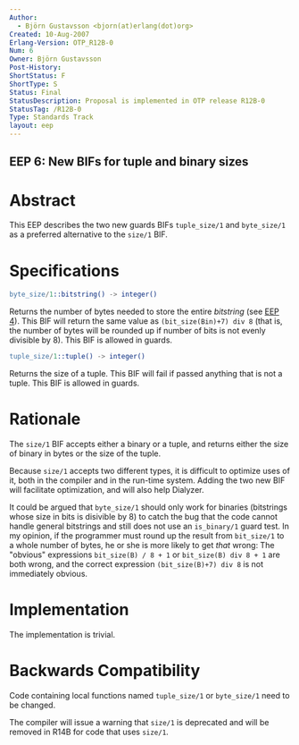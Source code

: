 ```yaml
---
Author:
  - Björn Gustavsson <bjorn(at)erlang(dot)org>
Created: 10-Aug-2007
Erlang-Version: OTP_R12B-0
Num: 6
Owner: Björn Gustavsson
Post-History: 
ShortStatus: F
ShortType: S
Status: Final
StatusDescription: Proposal is implemented in OTP release R12B-0
StatusTag: /R12B-0
Type: Standards Track
layout: eep
---
```

EEP 6: New BIFs for tuple and binary sizes
----

Abstract
========

This EEP describes the two new guards BIFs `tuple_size/1`  and `byte_size/1`
as a preferred alternative to the  `size/1` BIF.

Specifications
==============

```erlang
byte_size/1::bitstring() -> integer()
```

Returns the number of bytes needed to store the entire *bitstring*
(see [EEP 4][]). This BIF will return the same value as
`(bit_size(Bin)+7) div 8` (that is, the number of bytes will be
rounded up if number of bits is not evenly divisible by 8).
This BIF is allowed in guards.

```erlang
tuple_size/1::tuple() -> integer()
```

Returns the size of a tuple. This BIF will fail if passed anything
that is not a tuple. This BIF is allowed in guards.

Rationale
=========

The `size/1` BIF accepts either a binary or a tuple, and returns
either the size of binary in bytes or the size of the tuple.

Because `size/1` accepts two different types, it is difficult to
optimize uses of it, both in the compiler and in the run-time system.
Adding the two new BIF will facilitate optimization, and will also
help Dialyzer.

It could be argued that `byte_size/1` should only work for
binaries (bitstrings whose size in bits is disivible by 8) to catch
the bug that the code cannot handle general bitstrings and still does not
use an `is_binary/1` guard test. In my opinion, if the programmer
must round up the result from `bit_size/1` to a whole number of bytes,
he or she is more likely to get *that* wrong: The "obvious" expressions
`bit_size(B) / 8 + 1` or `bit_size(B) div 8 + 1` are both wrong,
and the correct expression `(bit_size(B)+7) div 8` is not immediately
obvious.

Implementation
==============

The implementation is trivial.

Backwards Compatibility
=======================

Code containing local functions named `tuple_size/1` or `byte_size/1`
need to be changed.

The compiler will issue a warning that `size/1` is deprecated
and will be removed in R14B for code that uses `size/1`.

[EEP 4]: <eep-0004.md> "EEP 4"

[EmacsVar]: <> "Local Variables:"
[EmacsVar]: <> "mode: indented-text"
[EmacsVar]: <> "indent-tabs-mode: nil"
[EmacsVar]: <> "sentence-end-double-space: t"
[EmacsVar]: <> "fill-column: 70"
[EmacsVar]: <> "coding: utf-8"
[EmacsVar]: <> "End:"